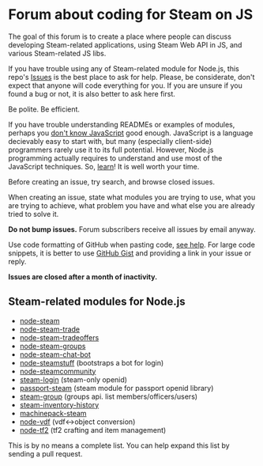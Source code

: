 # Forum about coding for Steam on JS

The goal of this forum is to create a place where people can discuss developing Steam-related applications, using Steam Web API in JS, and various Steam-related JS libs.

If you have trouble using any of Steam-related module for Node.js, this repo's [Issues](https://github.com/steam-forward/node-steam-forum/issues) is the best place to ask for help. Please, be considerate, don't expect that anyone will code everything for you. If you are unsure if you found a bug or not, it is also better to ask here first.

Be polite. Be efficient.

If you have trouble understanding READMEs or examples of modules, perhaps you [don't know JavaScript](https://github.com/getify/You-Dont-Know-JS/) good enough. JavaScript is a language decievably easy to start with, but many (especially client-side) programmers rarely use it to its full potential. However, Node.js programming actually requires to understand and use most of the JavaScript techniques. So, [learn](https://github.com/getify/You-Dont-Know-JS/)! It is well worth your time.

Before creating an issue, try search, and browse closed issues.

When creating an issue, state what modules you are trying to use, what you are trying to achieve, what problem you have and what else you are already tried to solve it.

__Do not bump issues.__ Forum subscribers receive all issues by email anyway.

Use code formatting of GitHub when pasting code, [see help](https://help.github.com/articles/github-flavored-markdown/#syntax-highlighting). For large code snippets, it is better to use [GitHub Gist](https://gist.github.com/) and providing a link in your issue or reply.

__Issues are closed after a month of inactivity.__

## Steam-related modules for Node.js

* [node-steam](https://github.com/seishun/node-steam)
* [node-steam-trade](https://github.com/seishun/node-steam-trade)
* [node-steam-tradeoffers](https://github.com/Alex7Kom/node-steam-tradeoffers)
* [node-steam-groups](https://github.com/scholtzm/node-steam-groups)
* [node-steam-chat-bot](https://github.com/efreak/node-steam-chat-bot)
* [node-steamstuff](https://github.com/DoctorMcKay/node-steamstuff) (bootstraps a bot for login)
* [node-steamcommunity](https://github.com/DoctorMcKay/node-steamcommunity)
* [steam-login](https://github.com/cpancake/steam-login) (steam-only openid)
* [passport-steam](https://github.com/liamcurry/passport-steam) (steam module for passport openid library)
* [steam-group](https://github.com/cpancake/steam-group) (groups api. list members/officers/users)
* [steam-inventory-history](https://github.com/DoctorMcKay/node-steam-inventoryhistory)
* [machinepack-steam](https://www.npmjs.com/package/machinepack-steam)
* [node-vdf](https://github.com/RJacksonm1/node-vdf) (vdf<->object conversion)
* [node-tf2](https://github.com/DoctorMcKay/node-tf2) (tf2 crafting and item management)

This is by no means a complete list. You can help expand this list by sending a pull request.
